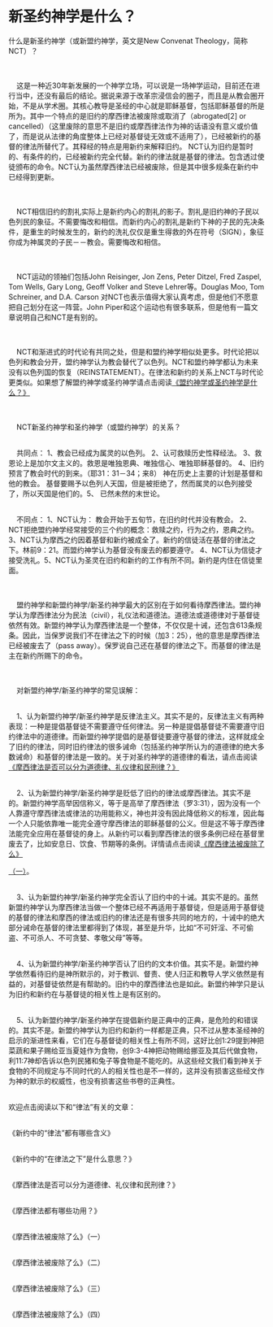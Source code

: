 # 新圣约神学是什么？



<p>什么是新圣约神学（或新盟约神学，英文是New Convenat Theology，简称NCT）？</p>

<p><br />
&nbsp;<br />
&nbsp; &nbsp; 这是一种近30年新发展的一个神学立场，可以说是一场神学运动，目前还在进行当中，还没有最后的结论。据说来源于改革宗浸信会的圈子，而且是从教会圈开始，不是从学术圈。其核心教导是圣经的中心就是耶稣基督，包括耶稣基督的所是所为。其中一个特点的是旧约的摩西律法被废除或取消了（abrogated[2]&nbsp;or cancelled）（这里废除的意思不是旧约或摩西律法作为神的话语没有意义或价值了，而是说从法律的角度整体上已经对基督徒无效或不适用了），已经被新约的基督的律法所替代了。其释经的特点是用新约来解释旧约。 NCT认为旧约是暂时的、有条件的约，已经被新约完全代替。新约的律法就是基督的律法。包含透过使徒颁布的命令。NCT认为虽然摩西律法已经被废除，但是其中很多规条在新约中已经得到更新。</p>

<p><br />
&nbsp;<br />
&nbsp; &nbsp; NCT相信旧约的割礼实际上是新约内心的割礼的影子。割礼是旧约神的子民以色列民的象征。不需要悔改和相信。而新约内心的割礼是新约下神的子民的先决条件，是重生的时候发生的，新约的洗礼仅仅是重生得救的外在符号（SIGN），象征你成为神属灵的子民－－教会。需要悔改和相信。<br />
&nbsp;</p>

<p><br />
&nbsp; &nbsp; NCT运动的领袖们包括John Reisinger, Jon Zens, Peter Ditzel, Fred Zaspel, Tom Wells, Gary Long, Geoff Volker and Steve Lehrer等。Douglas Moo,&nbsp;Tom Schreiner, and&nbsp;D.A. Carson&nbsp;对NCT也表示值得大家认真考虑，但是他们不愿意把自己划分在这一阵营。John Piper和这个运动也有很多联系，但是他有一篇文章说明自己和NCT是有别的。</p>

<p><br />
&nbsp;<br />
&nbsp; &nbsp; NCT和渐进式的时代论有共同之处，但是和盟约神学相似处更多。时代论把以色列和教会分开，盟约神学认为教会替代了以色列。NCT和盟约神学都认为未来没有以色列国的恢复（REINSTATEMENT）。在律法和新约的关系上NCT与时代论更类似。如果想了解盟约神学或圣约神学请点击阅读<a href="https://cdnapi.yongbuzhixi.com/node/12810">《盟约神学或圣约神学是什么？》</a></p>

<p><br />
&nbsp;<br />
&nbsp; &nbsp; NCT新圣约神学和圣约神学（或盟约神学）的关系？</p>

<p><br />
&nbsp; &nbsp; 共同点： 1、教会已经成为属灵的以色列。 2、认可救赎历史性释经法。 3、救恩论上是加尔文主义的。救恩是唯独恩典、唯独信心、唯独耶稣基督的。 4、旧约预言了教会时代的到来。（耶31：31－34；来8） 神在历史上主要的计划是基督和他的教会。 基督要赐予以色列人天国，但是被拒绝了，然而属灵的以色列接受了，所以天国是他们的。5、 已然未然的末世论。</p>

<p><br />
&nbsp; &nbsp; 不同点： 1、NCT认为： 教会开始于五旬节，在旧约时代并没有教会。 2、NCT拒绝盟约神学经常接受的三个约的概念：救赎之约，行为之约，恩典之约。 3、NCT认为摩西之约因着基督和新约被成全了。新约的信徒活在基督的律法之下。林前9：21。而盟约神学认为基督没有废去的都要遵守。 4、NCT认为信徒才接受洗礼。5、NCT认为圣灵在旧约和新约的工作有所不同。新约是内住在信徒里面。</p>

<p><br />
&nbsp;<br />
&nbsp; &nbsp; 盟约神学和新盟约神学/新圣约神学最大的区别在于如何看待摩西律法。盟约神学认为摩西律法分为民法（civil），礼仪法和道德法。道德法或道德律对于基督徒依然有效。新盟约神学认为摩西律法是一个整体，不仅仅是十诫，还包含613条规条。因此，当保罗说我们不在律法之下的时候（加3：25），他的意思是摩西律法已经被废去了（pass away）。保罗说自己还在基督的律法之下。而基督的律法是主在新约所赐下的命令。&nbsp;</p>

<p><br />
&nbsp;<br />
&nbsp; &nbsp; 对新盟约神学/新圣约神学的常见误解：</p>

<p><br />
&nbsp; &nbsp; 1、认为新盟约神学/新圣约神学是反律法主义。其实不是的，反律法主义有两种表现：一种是提倡基督徒不需要遵守任何律法。另一种是提倡基督徒不需要遵守旧约律法中的道德律。而新盟约神学提倡的是基督徒要遵守基督的律法，这样就成全了旧约的律法，同时旧约律法的很多诫命（包括圣约神学所认为的道德律的绝大多数诫命）和基督的律法是一致的。关于对圣约神学的道德律的看法，请点击阅读<a href="https://cdnapi.yongbuzhixi.com/node/12685">《摩西律法是否可以分为道德律、礼仪律和民刑律？》</a></p>

<p><br />
&nbsp; &nbsp; 2、认为新盟约神学/新圣约神学是贬低了旧约的律法或摩西律法。其实不是的。新盟约神学高举因信称义，等于是高举了摩西律法（罗3:31），因为没有一个人靠遵守摩西律法或律法的功用能称义，神也并没有因此降低称义的标准，因此每一个人只能依靠唯一能完全遵守摩西律法的耶稣基督的公义。但是这不等于摩西律法能完全应用在基督徒的身上。从新约可以看到摩西律法的很多条例已经在基督里废去了，比如安息日、饮食、节期等的条例。详情请点击阅读<a href="https://cdnapi.yongbuzhixi.com/node/12686">《摩西律法被废除了么》</a></p>

<p><a href="https://cdnapi.yongbuzhixi.com/node/12686">（一）</a>。</p>

<p><br />
&nbsp; &nbsp; 3、认为新盟约神学/新圣约神学完全否认了旧约中的十诫。其实不是的。虽然新盟约神学认为摩西律法当做一个整体已经不再适用于基督徒，但是适用于基督徒的基督的律法和摩西的律法或旧约的律法还是有很多共同的地方的，十诫中的绝大部分诫命在基督的律法里都得到了体现，甚至是升华，比如“不可奸淫、不可偷盗、不可杀人、不可贪婪、孝敬父母”等等。</p>

<p><br />
&nbsp; &nbsp; 4、认为新盟约神学/新圣约神学否认了旧约的文本价值。其实不是。新盟约神学依然看待旧约是神所默示的，对于教训、督责、使人归正和教导人学义依然是有益的，对基督徒依然是有帮助的。旧约中的摩西律法也是如此。新盟约神学只是认为旧约和新约在与基督徒的相关性上是有区别的。</p>

<p><br />
&nbsp; &nbsp; 5、认为新盟约神学/新圣约神学在提倡新约是正典中的正典，是危险的和错误的。其实不是。新盟约神学认为旧约和新约一样都是正典，只不过从整本圣经神的启示的渐进性来看，它们在与基督徒的相关性上有所不同，这好比创1:29提到神把菜蔬和果子赐给亚当夏娃作为食物，创9:3-4神把动物赐给挪亚及其后代做食物，利11:7神却告诉以色列民猪和兔子等食物是不能吃的。从这些经文我们看到神关于食物的不同规定与不同时代的人的相关性也是不一样的，这并没有损害这些经文作为神的默示的权威性，也没有损害这些书卷的正典性。</p>

<p><br />
欢迎点击阅读以下和“律法”有关的文章：</p>

<p><br />
《新约中的“律法”都有哪些含义》</p>

<p><br />
《新约中的“在律法之下”是什么意思？》</p>

<p><br />
《摩西律法是否可以分为道德律、礼仪律和民刑律？》</p>

<p><br />
《摩西律法都有哪些功用？》</p>

<p><br />
《摩西律法被废除了么》（一）</p>

<p><br />
《摩西律法被废除了么》（二）</p>

<p><br />
《摩西律法被废除了么》（三）</p>

<p><br />
《摩西律法被废除了么》（四）</p>